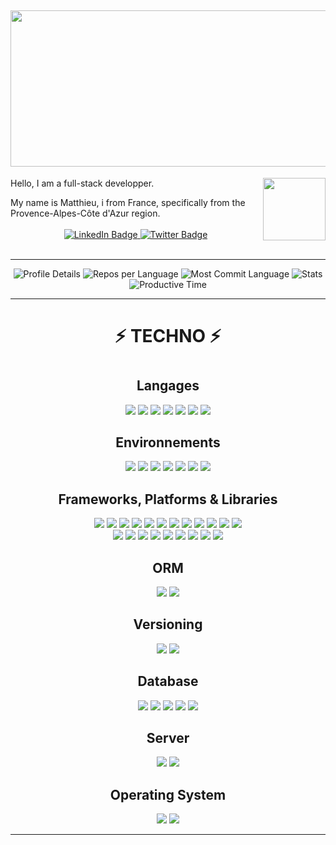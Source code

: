 <h2 align="center">
  <img width="700" height="250" src="http://75.119.158.71/images/MATTHIEUSKRZYPCZAK.png">  
</h2>

<img align="right" width="100" height="100" src="https://matthieuskrzypczak.fr/images/chocobo.gif">  
<p> Hello, I am a full-stack developper.</p>
My name is Matthieu, i from France, specifically from the Provence-Alpes-Côte d'Azur region.
  
<br>
<br>
<div id="badges" align="center">
  <a href="https://www.linkedin.com/in/matthieu-skrzypczak/">
    <img src="https://img.shields.io/badge/LinkedIn-blue?style=for-the-badge&logo=linkedin&logoColor=white" alt="LinkedIn Badge"/>
  </a>
  <a href="https://twitter.com/MaTTythonXesh">
    <img src="https://img.shields.io/badge/Twitter-9cf?style=for-the-badge&logo=twitter&logoColor=white" alt="Twitter Badge"/>
  </a>
<!--   <a href="https://matthieu-skrz.netlify.app/">
    <img src="https://img.shields.io/badge/Portfolio-red?style=for-the-badge" alt="Portfolio badge"/>
  </a> -->
</div>
<br>

---
<p align="center">
    <img src="http://github-profile-summary-cards.vercel.app/api/cards/profile-details?username=MatthieuSKRZYPCZAK&theme=darcula" alt="Profile Details">
    <img src="http://github-profile-summary-cards.vercel.app/api/cards/repos-per-language?username=MatthieuSKRZYPCZAK&theme=darcula" alt="Repos per Language">
    <img src="http://github-profile-summary-cards.vercel.app/api/cards/most-commit-language?username=MatthieuSKRZYPCZAK&theme=darcula" alt="Most Commit Language">
    <img src="http://github-profile-summary-cards.vercel.app/api/cards/stats?username=MatthieuSKRZYPCZAK&theme=darcula" alt="Stats">
    <img src="http://github-profile-summary-cards.vercel.app/api/cards/productive-time?username=MatthieuSKRZYPCZAK&theme=darcula&utcOffset=0" alt="Productive Time">
</p>

---

<div align="center">
<h1>⚡️ TECHNO ⚡️ <h1>

<h2> Langages </h2>

  <img src="https://img.shields.io/badge/c%23-%23239120.svg?style=for-the-badge&logo=c-sharp&logoColor=white"/>
  <img src="https://img.shields.io/badge/java-%23ED8B00.svg?style=for-the-badge&logo=openjdk&logoColor=white"/>
  <img src="https://img.shields.io/badge/JavaScript-F7DF1E?style=for-the-badge&logo=javascript&logoColor=black"/>
  <img src="https://img.shields.io/badge/php-%23777BB4.svg?style=for-the-badge&logo=php&logoColor=white"/>
  <img src="https://img.shields.io/badge/python-3670A0?style=for-the-badge&logo=python&logoColor=ffdd54"/>
  <img src="https://img.shields.io/badge/HTML5-E34F26?style=for-the-badge&logo=html5&logoColor=white"/>
  <img src="https://img.shields.io/badge/CSS3-1572B6?style=for-the-badge&logo=css3&logoColor=white"/>
  


<h2> Environnements </h2>

  
  <img src="https://img.shields.io/badge/Eclipse-FE7A16.svg?style=for-the-badge&logo=Eclipse&logoColor=white"/>
  <img src="https://img.shields.io/badge/NetBeansIDE-1B6AC6.svg?style=for-the-badge&logo=apache-netbeans-ide&logoColor=white"/>
  <img src="https://img.shields.io/badge/Visual%20Studio%20Code-0078d7.svg?style=for-the-badge&logo=visual-studio-code&logoColor=white"/>
  <img src="https://img.shields.io/badge/phpstorm-143?style=for-the-badge&logo=phpstorm&logoColor=black&color=black&labelColor=darkorchid"/>
  <img src="https://img.shields.io/badge/Android%20Studio-3DDC84.svg?style=for-the-badge&logo=android-studio&logoColor=white"/>
  <img src="https://img.shields.io/badge/IntelliJIDEA-000000.svg?style=for-the-badge&logo=intellij-idea&logoColor=white"/>
  <img src="https://img.shields.io/badge/pycharm-143?style=for-the-badge&logo=pycharm&logoColor=black&color=black&labelColor=green"/>

<h2> Frameworks, Platforms & Libraries </h2>

  <img src="https://img.shields.io/badge/spring-%236DB33F.svg?style=for-the-badge&logo=spring&logoColor=white"/>
  <img src="https://img.shields.io/badge/symfony-%23000000.svg?style=for-the-badge&logo=symfony&logoColor=white"/>
  <img src="https://img.shields.io/badge/Xamarin-3199DC?style=for-the-badge&logo=xamarin&logoColor=white"/>
  <img src="https://img.shields.io/badge/Ionic-%233880FF.svg?style=for-the-badge&logo=Ionic&logoColor=white"/>
  <img src="https://img.shields.io/badge/Node.js-43853D?style=for-the-badge&logo=node.js&logoColor=white"/>
    <img src="https://img.shields.io/badge/Express.js-404D59?style=for-the-badge"/>
    <img src="https://img.shields.io/badge/EJS-E0EFEF?style=for-the-badge"/>
    <img src="https://img.shields.io/badge/JWT-black?style=for-the-badge&logo=JSON%20web%20tokens" />
    <img src="https://img.shields.io/badge/Visual_Studio_Code-0078D4?style=for-the-badge&logo=visual%20studio%20code&logoColor=white"/>
    <img src="https://img.shields.io/badge/-Slack-E01563?style=for-the-badge&logo=Slack&logoColor=white"/>
    <img src="https://img.shields.io/badge/Insomnia-black?style=for-the-badge&logo=insomnia&logoColor=5849BE"/>
    <img src="https://img.shields.io/badge/Postman-FF6C37?style=for-the-badge&logo=postman&logoColor=white"/>
    <br>
    <img src="https://img.shields.io/badge/netlify-%23000000.svg?style=for-the-badge&logo=netlify&logoColor=#00C7B7"/>
    <img src="https://img.shields.io/badge/ovh-%23123F6D.svg?style=for-the-badge&logo=ovh&logoColor=#123F6D"/>
    <img src="https://img.shields.io/badge/Notion-%23000000.svg?style=for-the-badge&logo=notion&logoColor=white"/>
    <img src="https://img.shields.io/badge/NPM-%23CB3837.svg?style=for-the-badge&logo=npm&logoColor=white"/>
    <img src="https://img.shields.io/badge/yarn-%232C8EBB.svg?style=for-the-badge&logo=yarn&logoColor=white"/>
    <img src="https://img.shields.io/badge/react-%2320232a.svg?style=for-the-badge&logo=react&logoColor=%2361DAFB"/>
    <img src="https://img.shields.io/badge/.NET-5C2D91?style=for-the-badge&logo=.net&logoColor=white"/>
    <img src="https://img.shields.io/badge/bootstrap-%238511FA.svg?style=for-the-badge&logo=bootstrap&logoColor=white"/>
    <img src="https://img.shields.io/badge/jquery-%230769AD.svg?style=for-the-badge&logo=jquery&logoColor=white"/>

    
<h2> ORM </h2>

  <img src="https://img.shields.io/badge/Sequelize-52B0E7?style=for-the-badge&logo=Sequelize&logoColor=white"/>
  <img src="https://img.shields.io/badge/Hibernate-59666C?style=for-the-badge&logo=Hibernate&logoColor=white"/>

<h2> Versioning </h2>
<img src="https://img.shields.io/badge/-Git-F44D27?style=for-the-badge&logo=Git&logoColor=white"/>
      <img src="https://img.shields.io/badge/GitHub-100000?style=for-the-badge&logo=github&logoColor=white"/>
<br>

<h2> Database </h2>
<img src="https://img.shields.io/badge/PostgreSQL-316192?style=for-the-badge&logo=postgresql&logoColor=white" />
<img src="https://img.shields.io/badge/Microsoft%20SQL%20Server-CC2927?style=for-the-badge&logo=microsoft%20sql%20server&logoColor=white" />
<img src="https://img.shields.io/badge/mysql-%2300f.svg?style=for-the-badge&logo=mysql&logoColor=white" />
<img src="https://img.shields.io/badge/MongoDB-%234ea94b.svg?style=for-the-badge&logo=mongodb&logoColor=white" />
<img src="https://img.shields.io/badge/Oracle-F80000?style=for-the-badge&logo=oracle&logoColor=white" />

<h2> Server </h2>
<img src="https://img.shields.io/badge/apache%20tomcat-%23F8DC75.svg?style=for-the-badge&logo=apache-tomcat&logoColor=black" />
<img src="https://img.shields.io/badge/Node.js-43853D?style=for-the-badge&logo=node.js&logoColor=white"/>

<h2> Operating System </h2>

<img src="https://img.shields.io/badge/Windows-0078D6?style=for-the-badge&logo=windows&logoColor=white"/>
<img src="https://img.shields.io/badge/Linux-FCC624?style=for-the-badge&logo=linux&logoColor=black"/>


</div>


---

